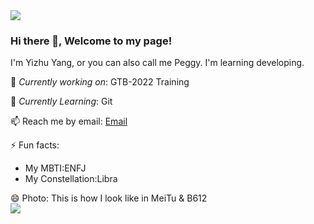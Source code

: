 <img src="https://images.unsplash.com/photo-1586484571980-d179d06d51ec?ixlib=rb-1.2.1&ixid=MnwxMjA3fDB8MHxwaG90by1wYWdlfHx8fGVufDB8fHx8&auto=format&fit=crop&w=1374&q=80"/>
 
### Hi there 👋, Welcome to my page! <br>

I'm Yizhu Yang, or you can also call me Peggy. I'm learning developing. 
 
🔭 *Currently working on*:  GTB-2022 Training <br>
 
🌱 *Currently Learning*: Git <br>

📫 Reach me by email: [Email](yizhu.yang@outlook.com)<br>
 
⚡ Fun facts:<br>
- My MBTI:ENFJ<br>
- My Constellation:Libra <br>

😄 Photo: This is how I look like in MeiTu & B612 <br> 
 <img src="https://wx1.sinaimg.cn/mw2000/a60ae7dcly1gffc668btpj216m1kuwrp.jpg"/>
